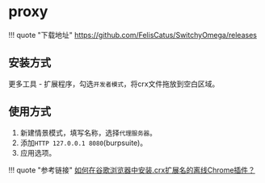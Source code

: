 # proxy

!!! quote "下载地址"
    <https://github.com/FelisCatus/SwitchyOmega/releases>

## 安装方式

更多工具 - 扩展程序，勾选`开发者模式`，将crx文件拖放到空白区域。

## 使用方式

1. 新建情景模式，填写名称，选择`代理服务器`。
1. 添加`HTTP 127.0.0.1 8080`(burpsuite)。
1. 应用选项。


!!! quote "参考链接"
    [如何在谷歌浏览器中安装.crx扩展名的离线Chrome插件？](https://www.jianshu.com/p/12ca04c61fc6)
